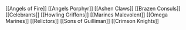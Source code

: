 [[Angels of Fire]]
[[Angels Porphyr]]
[[Ashen Claws]]
[[Brazen Consuls]]
[[Celebrants]]
[[Howling Griffons]]
[[Marines Malevolent]]
[[Omega Marines]]
[[Relictors]]
[[Sons of Guilliman]]
[[Crimson Knights]]